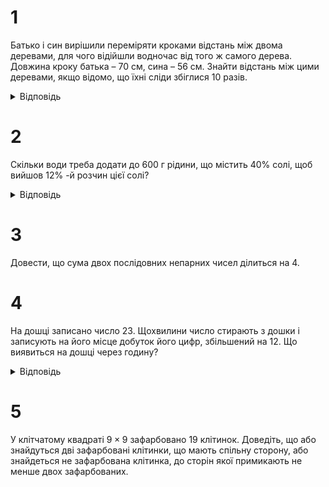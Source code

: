 # 1
Батько і син вирішили переміряти кроками відстань між двома деревами, для чого відійшли водночас від того ж самого дерева. Довжина кроку батька – 70 см, сина – 56 см. Знайти відстань між цими деревами, якщо відомо, що їхні сліди збіглися 10 разів.
<details><summary>Відповідь</summary>
2520 см.
</details>

# 2
Скільки води треба додати до 600 г рідини, що містить 40% солі, щоб вийшов 12% -й розчин цієї солі?
<details><summary>Відповідь</summary>
1400 грамів води.
</details>

# 3
Довести, що сума двох послідовних непарних чисел ділиться на 4.

# 4
На дошці записано число 23. Щохвилини число стирають з дошки і записують на його місце добуток його цифр, збільшений на 12. Що виявиться на дошці через годину?
<details><summary>Відповідь</summary>
16
</details>

# 5
У клітчатому квадраті $9 \times 9$ зафарбовано 19 клітинок. Доведіть, що або знайдуться дві зафарбовані клітинки, що мають спільну сторону, або знайдеться не зафарбована клітинка, до сторін якої примикають не менше двох зафарбованих.
